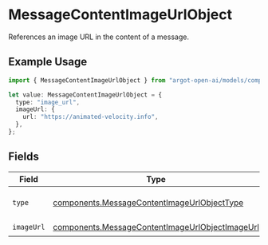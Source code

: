 # MessageContentImageUrlObject

References an image URL in the content of a message.

## Example Usage

```typescript
import { MessageContentImageUrlObject } from "argot-open-ai/models/components";

let value: MessageContentImageUrlObject = {
  type: "image_url",
  imageUrl: {
    url: "https://animated-velocity.info",
  },
};
```

## Fields

| Field                                                                                                              | Type                                                                                                               | Required                                                                                                           | Description                                                                                                        |
| ------------------------------------------------------------------------------------------------------------------ | ------------------------------------------------------------------------------------------------------------------ | ------------------------------------------------------------------------------------------------------------------ | ------------------------------------------------------------------------------------------------------------------ |
| `type`                                                                                                             | [components.MessageContentImageUrlObjectType](../../models/components/messagecontentimageurlobjecttype.md)         | :heavy_check_mark:                                                                                                 | The type of the content part.                                                                                      |
| `imageUrl`                                                                                                         | [components.MessageContentImageUrlObjectImageUrl](../../models/components/messagecontentimageurlobjectimageurl.md) | :heavy_check_mark:                                                                                                 | N/A                                                                                                                |